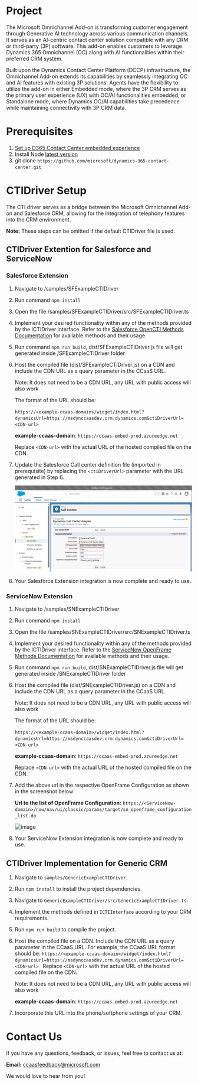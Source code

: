 [//]: # "Copyright (c) Microsoft Corporation."
[//]: # "Licensed under the MIT License."

# Project

The Microsoft Omnichannel Add-on is transforming customer engagement through Generative AI technology across various communication channels. It serves as an AI-centric contact center solution compatible with any CRM or third-party (3P) software. This add-on enables customers to leverage Dynamics 365 Omnichannel (OC) along with AI functionalities within their preferred CRM system.

Built upon the Dynamics Contact Center Platform (DCCP) infrastructure, the Omnichannel Add-on extends its capabilities by seamlessly integrating OC and AI features with existing 3P solutions. Agents have the flexibility to utilize the add-on in either Embedded mode, where the 3P CRM serves as the primary user experience (UX) with OC/AI functionalities embedded, or Standalone mode, where Dynamics OC/AI capabilities take precedence while maintaining connectivity with 3P CRM data.

# Prerequisites
1. [Set up D365 Contact Center embedded experience](https://learn.microsoft.com/en-us/dynamics365/contact-center/administer/set-up-embedded-experience)
2. Install Node [latest version](https://nodejs.org/en/download/package-manager)
3. git clone `https://github.com/microsoft/dynamics-365-contact-center.git`

# CTIDriver Setup

The CTI driver serves as a bridge between the Microsoft Omnichannel Add-on and Salesforce CRM, allowing for the integration of telephony features into the CRM environment.
 
**Note:** These steps can be omitted if the default CTIDriver file is used. 

## CTIDriver Extention for Salesforce and ServiceNow

### Salesforce Extension

1. Navigate to /samples/SFExampleCTIDriver

2. Run command `npm install`

3. Open the file /samples/SFExampleCTIDriver/src/SFExampleCTIDriver.ts

4. Implement your desired functionality within any of the methods provided by the ICTIDriver interface.
    Refer to the [Salesforce OpenCTI Methods Documentation](https://developer.salesforce.com/docs/atlas.en-us.api_cti.meta/api_cti/sforce_api_cti_methods_intro_lightning.htm) for available methods and their usage.

5. Run command `npm run build`, dist/SFExampleCTIDriver.js file will get generated inside /SFExampleCTIDriver folder

6. Host the compiled file (dist/SFExampleCTIDriver.js) on a CDN and include the CDN URL as a query parameter in the CCaaS URL.

    Note: It does not need to be a CDN URL, any URL with public access will also work 
     
    The format of the URL should be: 
     
    `https://<example-ccaas-domain>/widget/index.html?dynamicsUrl=https://msdynccaasdev.crm.dynamics.com&ctiDriverUrl=<CDN-url>`
    
    **example-ccaas-domain**: `https://ccaas-embed-prod.azureedge.net` 
     
    Replace `<CDN-url>` with the actual URL of the hosted compiled file on the CDN. 

7. Update the Salesforce Call center definition file (imported in prerequisite) by replacing the `<ctiDriverUrl>` parameter with the URL generated in Step 6.

   ![alt text](image.png)
   
8. Your Salesforce Extension integration is now complete and ready to use.

### ServiceNow Extension

1. Navigate to /samples/SNExampleCTIDriver

2. Run command `npm install`

3. Open the file /samples/SNExampleCTIDriver/src/SNExampleCTIDriver.ts

4. Implement your desired functionality within any of the methods provided by the ICTIDriver interface.
    Refer to the [ServiceNow OpenFrame Methods Documentation](https://developer.servicenow.com/dev.do#!/reference/api/washingtondc/client/c_openFrameAPI) for available methods and their usage.

5. Run command `npm run build`, dist/SNExampleCTIDriver.js file will get generated inside /SNExampleCTIDriver folder

6. Host the compiled file (dist/SNExampleCTIDriver.js) on a CDN and include the CDN URL as a query parameter in the CCaaS URL.

    Note: It does not need to be a CDN URL, any URL with public access will also work 
     
    The format of the URL should be: 
     
    `https://<example-ccaas-domain>/widget/index.html?dynamicsUrl=https://msdynccaasdev.crm.dynamics.com&ctiDriverUrl=<CDN-url>`
    
    **example-ccaas-domain**: `https://ccaas-embed-prod.azureedge.net` 
     
    Replace `<CDN-url>` with the actual URL of the hosted compiled file on the CDN. 

7. Add the above url in the respective OpenFrame Configuration as shown in the screenshot below:

   **Url to the list of OpenFrame Configuration:** `https://<ServiceNow-domain>/now/nav/ui/classic/params/target/sn_openframe_configuration_list.do`
   
   ![image](https://github.com/user-attachments/assets/b15100c2-8765-4f2c-bbcd-ea1af7a21bcf)

9. Your ServiceNow Extension integration is now complete and ready to use.

## CTIDriver Implementation for Generic CRM 

1. Navigate to `samples/GenericExampleCTIDriver`.

2. Run `npm install` to install the project dependencies.

3. Navigate to `GenericExampleCTIDriver/src/GenericExampleCTIDriver.ts`.

4. Implement the methods defined in `ICTIInterface` according to your CRM requirements.

5. Run `npm run build` to compile the project.

6. Host the compiled file on a CDN. Include the CDN URL as a query parameter in the CCaaS URL. For example, the CCaaS URL format should be:
   `https://<example-ccaas-domain>/widget/index.html?dynamicsUrl=https://msdynccaasdev.crm.dynamics.com&ctiDriverUrl=<CDN-url> `
   Replace `<CDN-url>` with the actual URL of the hosted compiled file on the CDN.
   
   Note: It does not need to be a CDN URL, any URL with public access will also work 

   **example-ccaas-domain**: `https://ccaas-embed-prod.azureedge.net` 

7. Incorporate this URL into the phone/softphone settings of your CRM.

# Contact Us

If you have any questions, feedback, or issues, feel free to contact us at:

**Email:** [ccaasfeedback@microsoft.com](mailto:ccaasfeedback@microsoft.com)

We would love to hear from you!
